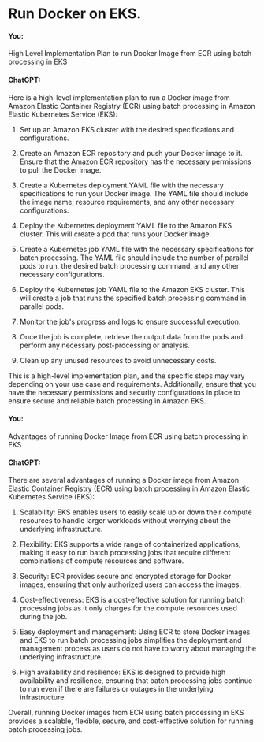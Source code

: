 # Run Docker on EKS.

#### You:
High Level Implementation Plan to run Docker Image from ECR using batch processing in EKS

#### ChatGPT:
Here is a high-level implementation plan to run a Docker image from Amazon Elastic Container Registry (ECR) using batch processing in Amazon Elastic Kubernetes Service (EKS):

1. Set up an Amazon EKS cluster with the desired specifications and configurations.

2. Create an Amazon ECR repository and push your Docker image to it. Ensure that the Amazon ECR repository has the necessary permissions to pull the Docker image.

3. Create a Kubernetes deployment YAML file with the necessary specifications to run your Docker image. The YAML file should include the image name, resource requirements, and any other necessary configurations.

4. Deploy the Kubernetes deployment YAML file to the Amazon EKS cluster. This will create a pod that runs your Docker image.

5. Create a Kubernetes job YAML file with the necessary specifications for batch processing. The YAML file should include the number of parallel pods to run, the desired batch processing command, and any other necessary configurations.

6. Deploy the Kubernetes job YAML file to the Amazon EKS cluster. This will create a job that runs the specified batch processing command in parallel pods.

7. Monitor the job's progress and logs to ensure successful execution.

8. Once the job is complete, retrieve the output data from the pods and perform any necessary post-processing or analysis.

9. Clean up any unused resources to avoid unnecessary costs.

This is a high-level implementation plan, and the specific steps may vary depending on your use case and requirements. Additionally, ensure that you have the necessary permissions and security configurations in place to ensure secure and reliable batch processing in Amazon EKS.


#### You:
Advantages of running Docker Image from ECR using batch processing in EKS

#### ChatGPT:
There are several advantages of running a Docker image from Amazon Elastic Container Registry (ECR) using batch processing in Amazon Elastic Kubernetes Service (EKS):

1. Scalability: EKS enables users to easily scale up or down their compute resources to handle larger workloads without worrying about the underlying infrastructure.

2. Flexibility: EKS supports a wide range of containerized applications, making it easy to run batch processing jobs that require different combinations of compute resources and software.

3. Security: ECR provides secure and encrypted storage for Docker images, ensuring that only authorized users can access the images.

4. Cost-effectiveness: EKS is a cost-effective solution for running batch processing jobs as it only charges for the compute resources used during the job.

5. Easy deployment and management: Using ECR to store Docker images and EKS to run batch processing jobs simplifies the deployment and management process as users do not have to worry about managing the underlying infrastructure.

6. High availability and resilience: EKS is designed to provide high availability and resilience, ensuring that batch processing jobs continue to run even if there are failures or outages in the underlying infrastructure.

Overall, running Docker images from ECR using batch processing in EKS provides a scalable, flexible, secure, and cost-effective solution for running batch processing jobs.
